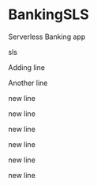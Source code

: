 # BankingSLS
Serverless Banking app

sls

Adding line

Another line

new line

new line

new line

new line

new line

new line